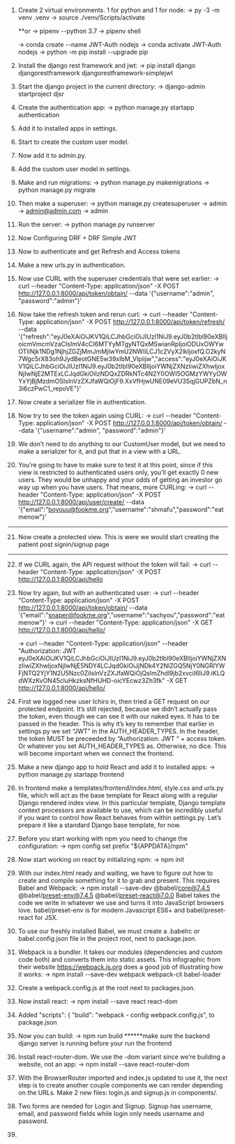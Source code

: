 1. Create 2 virtual environments. 1 for python and 1 for node:
    -> py -3 -m venv .venv
    -> source ./venv/Scripts/activate

    **or -> pipenv --python 3.7
         -> pipenv shell

    -> conda create --name JWT-Auth nodejs
    -> conda activate JWT-Auth nodejs
    -> python -m pip install --upgrade pip

2. Install the django rest framework and jwt:
    -> pip install django djangorestframework djangorestframework-simplejwt

3. Start the django project in the current directory:
    -> django-admin startproject djsr

4. Create the authentication app:
    -> python manage.py startapp authentication

5. Add it to installed apps in settings.

6. Start to create the custom user model.

7. Now add it to admin.py.

8. Add the custom user model in settings.

9. Make and run migrations:
    -> python manage.py makemigrations
    -> python manage.py migrate

10. Then make a superuser:
    -> python manage.py createsuperuser
    -> admin
    -> admin@admin.com
    -> admin

11. Run the server:
    -> python manage.py runserver

12. Now Configuring DRF + DRF Simple JWT

13. Now to authenticate and get Refresh and Access tokens

14. Make a new urls.py in authentication.

15. Now use CURL with the superuser credentials that were set earlier:
    -> curl --header "Content-Type: application/json" -X POST http://127.0.0.1:8000/api/token/obtain/ --data '{"username":"admin", "password":"admin"}'

16. Now take the refresh token and rerun curl:
    -> curl --header "Content-Type: application/json" -X POST http://127.0.0.1:8000/api/token/refresh/ --data '{"refresh":"eyJ0eXAiOiJKV1QiLCJhbGciOiJIUzI1NiJ9.eyJ0b2tlbl90eXBlIjoicmVmcmVzaCIsImV4cCI6MTYyMTgyNTQxMSwianRpIjoiODUxOWYwOTliNjk1NDg1NjhjZGZjMmJmMjIwYmU2NWIiLCJ1c2VyX2lkIjoxfQ.O2kyN7Wgc5rX83oh9JydBeotGNE5w39xIbM_Vlpiijw","access":"eyJ0eXAiOiJKV1QiLCJhbGciOiJIUzI1NiJ9.eyJ0b2tlbl90eXBlIjoiYWNjZXNzIiwiZXhwIjoxNjIwNjE2MTExLCJqdGkiOiIzNDQxZDRkNTc4N2Y0OWI5OGMzYWYyOWYxYjBjMzdmOSIsInVzZXJfaWQiOjF9.XxVfHjwUNE09eVU3SqjGUPZbN_n3i6czPwC1_repoVE"}'

17. Now create a serializer file in authentication.

18. Now try to see the token again using CURL:
    -> curl --header "Content-Type: application/json" -X POST http://127.0.0.1:8000/api/token/obtain/ --data '{"username":"admin", "password":"admin"}'

19. We don’t need to do anything to our CustomUser model, but we need to make a serializer for it, and put that in a view with a URL.

20. You’re going to have to make sure to test it at this point, since if this view is restricted to authenticated users only, you’ll get exactly 0 new users. They would be unhappy and your odds of getting an investor go way up when you have users. That means, more CURLing:
    -> curl --header "Content-Type: application/json" -X POST http://127.0.0.1:8000/api/user/create/ --data '{"email":"boyouu@fookme.org","username":"shmafu","password":"eatmenow"}'

***
21. Now create a protected view. This is were we would start creating the patient post signin/signup page
***

22. If we CURL again, the API request without the token will fail:
    -> curl --header "Content-Type: application/json" -X POST http://127.0.0.1:8000/api/hello

23. Now try again, but with an authenticated user:
    -> curl --header "Content-Type: application/json" -X POST http://127.0.0.1:8000/api/token/obtain/ --data '{"email":"snaper@fookme.org","username":"sachyou","password":"eatmenow"}'
    -> curl --header "Content-Type: application/json" -X GET http://127.0.0.1:8000/api/hello/
    <!-- this is the access token -->
    -> curl --header "Content-Type: application/json" --header "Authorization: JWT eyJ0eXAiOiJKV1QiLCJhbGciOiJIUzI1NiJ9.eyJ0b2tlbl90eXBlIjoiYWNjZXNzIiwiZXhwIjoxNjIwNjE5NDY4LCJqdGkiOiJjNDk4Y2NlZGQ5NjY0NGRlYWFjNTQ2YjY1N2U5Nzc0ZiIsInVzZXJfaWQiOjQsImZhdl9jb2xvciI6IiJ9.iKLQdWXzKvON45cluHkzksNfHUHD-oicYEcwz3Zh3fk" -X GET http://127.0.0.1:8000/api/hello/

24. First we logged new user Ichiro in, then tried a GET request on our protected endpoint. It’s still rejected, because we didn’t actually pass the token, even though we can see it with our naked eyes. It has to be passed in the header. This is why it’s key to remember that earlier in settings.py we set “JWT” in the AUTH_HEADER_TYPES. 
In the header, the token MUST be preceeded by “Authorization: JWT “ + access token. Or whatever you set AUTH_HEADER_TYPES as. Otherwise, no dice. This will become important when we connect the frontend.

25. Make a new django app to hold React and add it to installed apps:
    -> python manage.py startapp frontend

26. In frontend make a templates/frontend/index.html, style.css and urls.py file, which will act as the base template for React along with a regular Django rendered index view. In this particular template, Django template context processors are available to use, which can be incredibly useful if you want to control how React behaves from within settings.py. Let’s prepare it like a standard Django base template, for now.

27. Before you start working with npm you need to change the configuration:
    -> npm config set prefix "${APPDATA}/npm"

28. Now start working on react by initializing npm:
    -> npm init

29. With our index.html ready and waiting, we have to figure out how to create and compile something for it to grab and present. This requires Babel and Webpack:
    -> npm install --save-dev @babel/core@7.4.5 @babel/preset-env@7.4.5 @babel/preset-react@7.0.0
    Babel takes the code we write in whatever we use and turns it into JavaScript browsers love. babel/preset-env is for modern Javascript ES6+ and babel/preset-react for JSX.

30. To use our freshly installed Babel, we must create a .babelrc or babel.config.json file in the project root, next to package.json.

31. Webpack is a bundler. It takes our modules (dependencies and custom code both) and converts them into static assets. This infographic from their website https://webpack.js.org does a good job of illustrating how it works:
    -> npm install --save-dev webpack webpack-cli babel-loader
        <!-- + babel-loader@8.0.6
        + webpack-cli@3.3.4
        + webpack@4.35.0 -->

32. Create a webpack.config.js at the root next to packages.json.

33. Now install react:
    -> npm install --save react react-dom
    <!-- + react@16.8.6
    + react-dom@16.8.6 -->

34. Added 
        "scripts": {
        "build": "webpack - config webpack.config.js",
    to package.json

35. Now you can build:
    -> npm run build
    ******make sure the backend django server is running before your run the frontend

36. Install react-router-dom. We use the -dom variant since we’re building a website, not an app:
    -> npm install --save react-router-dom

37. With the BrowserRouter imported and index.js updated to use it, the next step is to create another couple components we can render depending on the URLs. Make 2 new files: login.js and signup.js in components/. 

38. Two forms are needed for Login and Signup. Signup has username, email, and password fields while login only needs username and password.

39.